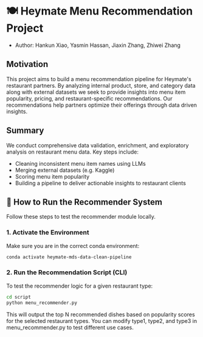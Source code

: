 # 🍽️ Heymate Menu Recommendation Project

  - Author: Hankun Xiao, Yasmin Hassan, Jiaxin Zhang, Zhiwei Zhang

## Motivation
This project aims to build a menu recommendation pipeline for Heymate's restaurant partners. By analyzing internal product, store, and category data along with external datasets we seek to provide insights into menu item popularity, pricing, and restaurant-specific recommendations. Our recommendations help partners optimize their offerings through data driven insights.

## Summary
We conduct comprehensive data validation, enrichment, and exploratory analysis on restaurant menu data. Key steps include:

- Cleaning inconsistent menu item names using LLMs  
- Merging external datasets (e.g. Kaggle)  
- Scoring menu item popularity  
- Building a pipeline to deliver actionable insights to restaurant clients  

## 🚀 How to Run the Recommender System
Follow these steps to test the recommender module locally.
### 1. Activate the Environment
Make sure you are in the correct conda environment:
```bash
conda activate heymate-mds-data-clean-pipeline
```

### 2. Run the Recommendation Script (CLI)
To test the recommender logic for a given restaurant type:

```bash
cd script
python menu_recommender.py
```
This will output the top N recommended dishes based on popularity scores for the selected restaurant types. You can modify type1, type2, and type3 in menu_recommender.py to test different use cases.





